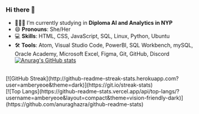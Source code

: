 ### Hi there 👋

- 👩🏻‍💻 I’m currently studying in <b>Diploma AI and Analytics in NYP</b>
- 😄 <b>Pronouns</b>: She/Her
- 💻 <b>Skills</b>: HTML, CSS, JavaScript, SQL, Linux, Python, Ubuntu
- 🛠️ <b>Tools</b>: Atom, Visual Studio Code, PowerBI, SQL Workbench, mySQL, Oracle Academy, Microsoft Excel, Figma, Git, GitHub, Discord
[![Anurag's GitHub stats](https://github-readme-stats.vercel.app/api?username=anuraghazra)](https://github.com/anuraghazra/github-readme-stats)
<br>
[![GitHub Streak](http://github-readme-streak-stats.herokuapp.com?user=amberyeoe&theme=dark)](https://git.io/streak-stats)
<br>
[![Top Langs](https://github-readme-stats.vercel.app/api/top-langs/?username=amberyeoe&layout=compact&theme=vision-friendly-dark)](https://github.com/anuraghazra/github-readme-stats)
